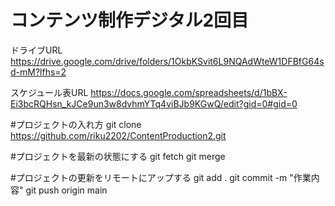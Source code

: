 # コンテンツ制作デジタル2回目
ドライブURL
https://drive.google.com/drive/folders/1OkbKSvit6L9NQAdWteW1DFBfG64sd-mM?lfhs=2

スケジュール表URL
https://docs.google.com/spreadsheets/d/1bBX-Ei3bcRQHsn_kJCe9un3w8dvhmYTq4viBJb9KGwQ/edit?gid=0#gid=0

#プロジェクトの入れ方
git clone https://github.com/riku2202/ContentProduction2.git

#プロジェクトを最新の状態にする
git fetch
git merge

#プロジェクトの更新をリモートにアップする
git add .
git commit -m "作業内容"
git push origin main
